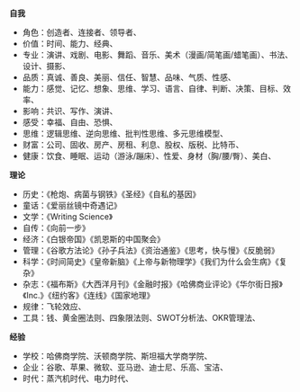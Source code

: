 **自我**
* 角色：创造者、连接者、领导者、
* 价值：时间、能力、经典、
* 专业：演讲、戏剧、电影、舞蹈、音乐、美术（漫画/简笔画/蜡笔画）、书法、设计、摄影、
* 品质：真诚、善良、美丽、信任、智慧、品味、气质、性感、
* 能力：感觉、记忆、想象、思维、学习、语言、自律、判断、决策、目标、效率、
* 影响：共识、写作、演讲、
* 感受：幸福、自由、恐惧、
* 思维：逻辑思维、逆向思维、批判性思维、多元思维模型、
* 财富：公司、固收、房产、房租、利息、股权、版税、比特币、
* 健康：饮食、睡眠、运动（游泳/蹦床）、性爱、身材（胸/腰/臀）、美白、

**理论**
* 历史：《枪炮、病菌与钢铁》《圣经》《自私的基因》
* 童话：《爱丽丝镜中奇遇记》
* 文学：《Writing Science》 
* 自传：《向前一步》
* 经济：《白银帝国》《凯恩斯的中国聚会》
* 管理：《谷歌方法论》《孙子兵法》《资治通鉴》《思考，快与慢》《反脆弱》
* 科学：《时间简史》《皇帝新脑》《上帝与新物理学》《我们为什么会生病》《复杂》
* 杂志：《福布斯》《大西洋月刊》《金融时报》《哈佛商业评论》《华尔街日报》《Inc.》《纽约客》《连线》《国家地理》
* 规律：飞轮效应、
* 工具：钱、黄金圈法则、四象限法则、SWOT分析法、OKR管理法、

**经验**
* 学校：哈佛商学院、沃顿商学院、斯坦福大学商学院、
* 企业：谷歌、苹果、微软、亚马逊、迪士尼、乐高、宝洁、
* 时代：蒸汽机时代、电力时代、
